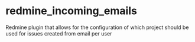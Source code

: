 redmine_incoming_emails
=======================

Redmine plugin that allows for the configuration of which project should be used for issues created from email per user
